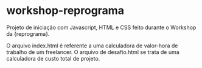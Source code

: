 # workshop-reprograma
Projeto de iniciação com Javascript, HTML e CSS feito durante o Workshop da {reprograma}.

O arquivo index.html é referente a uma calculadora de valor-hora de trabalho de um freelancer.
O arquivo de desafio.html se trata de uma calculadora de custo total de projeto.

